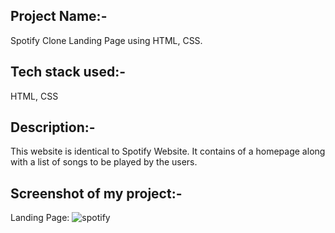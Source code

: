 ## Project Name:-

Spotify Clone Landing Page using HTML, CSS.

## Tech stack used:-

HTML, CSS

## Description:-

This website is identical to Spotify Website. It contains of a homepage along with a list of songs to be played by the users.

## Screenshot of my project:-

Landing Page:
![spotify](https://user-images.githubusercontent.com/91802408/215554370-9139ca54-18c1-4b31-9468-f92d29e23d07.jpeg)
